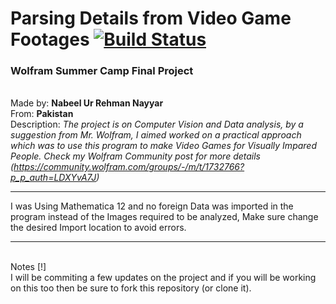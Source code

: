 # Parsing Details from Video Game Footages      [![Build Status](https://travis-ci.org/n43ee7/WSS-Final-Project.svg?branch=master)](https://travis-ci.org/n43ee7/WSS-Final-Project)
### Wolfram Summer Camp Final Project ###
 
 \
Made by: **Nabeel Ur Rehman Nayyar** \
From: **Pakistan** \
Description: *The project is on Computer Vision and Data analysis, by a suggestion from Mr. Wolfram, I aimed worked on a practical approach which was to use this program to make Video Games for Visually Impared People. Check my Wolfram Community post for more details (https://community.wolfram.com/groups/-/m/t/1732766?p_p_auth=LDXYvA7J)*
 
 
________________________________________________________________________
I was Using Mathematica 12 and no foreign Data was imported in the program instead of the Images required to be analyzed, Make sure change the desired Import location to avoid errors. 
___________________________________________________________________________
 \
Notes [!] 
\
I will be commiting a few updates on the project and if you will be working on this too then be sure to fork this repository (or clone it).
